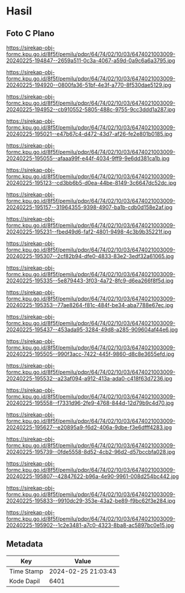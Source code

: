# Hasil

## Foto C Plano

https://sirekap-obj-formc.kpu.go.id/8f5f/pemilu/pdpr/64/74/02/10/03/6474021003009-20240225-194847--2659a511-0c3a-4067-a59d-0a9c6a6a3795.jpg

https://sirekap-obj-formc.kpu.go.id/8f5f/pemilu/pdpr/64/74/02/10/03/6474021003009-20240225-194920--0800fa36-51bf-4e3f-a770-8f530dae5129.jpg

https://sirekap-obj-formc.kpu.go.id/8f5f/pemilu/pdpr/64/74/02/10/03/6474021003009-20240225-194952--cb910552-5805-488c-9755-9cc3ddd1a287.jpg

https://sirekap-obj-formc.kpu.go.id/8f5f/pemilu/pdpr/64/74/02/10/03/6474021003009-20240225-195021--e47b67c4-d472-43d7-af26-fe2e801b0185.jpg

https://sirekap-obj-formc.kpu.go.id/8f5f/pemilu/pdpr/64/74/02/10/03/6474021003009-20240225-195055--afaaa99f-e44f-4034-9ff9-9e6dd381ca1b.jpg

https://sirekap-obj-formc.kpu.go.id/8f5f/pemilu/pdpr/64/74/02/10/03/6474021003009-20240225-195123--cd3bb6b5-d0ea-44be-8149-3c6647dc52dc.jpg

https://sirekap-obj-formc.kpu.go.id/8f5f/pemilu/pdpr/64/74/02/10/03/6474021003009-20240225-195157--31964355-9398-4907-ba1b-cdb0d158e2af.jpg

https://sirekap-obj-formc.kpu.go.id/8f5f/pemilu/pdpr/64/74/02/10/03/6474021003009-20240225-195231--fbed49d6-faf2-4801-9498-4c3b9b35221f.jpg

https://sirekap-obj-formc.kpu.go.id/8f5f/pemilu/pdpr/64/74/02/10/03/6474021003009-20240225-195307--2cf82b94-dfe0-4833-83e2-3edf32a61065.jpg

https://sirekap-obj-formc.kpu.go.id/8f5f/pemilu/pdpr/64/74/02/10/03/6474021003009-20240225-195335--5e879443-3f03-4a72-8fc9-d6ea266f8f5d.jpg

https://sirekap-obj-formc.kpu.go.id/8f5f/pemilu/pdpr/64/74/02/10/03/6474021003009-20240225-195353--77ae8264-f81c-484f-be34-aba7788e67ec.jpg

https://sirekap-obj-formc.kpu.go.id/8f5f/pemilu/pdpr/64/74/02/10/03/6474021003009-20240225-195437--453ada95-3284-49d8-a285-909604af44e6.jpg

https://sirekap-obj-formc.kpu.go.id/8f5f/pemilu/pdpr/64/74/02/10/03/6474021003009-20240225-195505--990f3acc-7422-445f-9860-d8c8e3655efd.jpg

https://sirekap-obj-formc.kpu.go.id/8f5f/pemilu/pdpr/64/74/02/10/03/6474021003009-20240225-195532--a23af094-a912-413a-ada0-c418f63d7236.jpg

https://sirekap-obj-formc.kpu.go.id/8f5f/pemilu/pdpr/64/74/02/10/03/6474021003009-20240225-195558--f7331d96-2fe9-4768-844d-12d79b9c4d70.jpg

https://sirekap-obj-formc.kpu.go.id/8f5f/pemilu/pdpr/64/74/02/10/03/6474021003009-20240225-195627--e20895a9-f6d2-406a-9dbe-f3e6dfff4283.jpg

https://sirekap-obj-formc.kpu.go.id/8f5f/pemilu/pdpr/64/74/02/10/03/6474021003009-20240225-195739--0fde5558-8d52-4cb2-96d2-d57bccbfa028.jpg

https://sirekap-obj-formc.kpu.go.id/8f5f/pemilu/pdpr/64/74/02/10/03/6474021003009-20240225-195807--42847622-b96a-4e90-9961-008d254bc442.jpg

https://sirekap-obj-formc.kpu.go.id/8f5f/pemilu/pdpr/64/74/02/10/03/6474021003009-20240225-195833--9910dc29-353e-43a2-be89-f9bc62f3e284.jpg

https://sirekap-obj-formc.kpu.go.id/8f5f/pemilu/pdpr/64/74/02/10/03/6474021003009-20240225-195902--1c2e3481-a7c0-4323-8ba8-ac5897bc0e15.jpg


## Metadata

| Key        | Value               |
| ---------- | ------------------- |
| Time Stamp | 2024-02-25 21:03:43 |
| Kode Dapil | 6401                |



